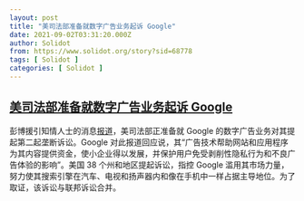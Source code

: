 ```yaml
---
layout: post
title: "美司法部准备就数字广告业务起诉 Google"
date: 2021-09-02T03:31:20.000Z
author: Solidot
from: https://www.solidot.org/story?sid=68778
tags: [ Solidot ]
categories: [ Solidot ]
---
```

<!--1630553480000-->
[美司法部准备就数字广告业务起诉 Google](https://www.solidot.org/story?sid=68778)
------

<div>
彭博援引知情人士的消息<a href="https://cn.reuters.com/article/bbg-us-justice-google-0902-idCNKBS2FY04J?il=0">报道</a>，美司法部正准备就 Google 的数字广告业务对其提起第二起垄断诉讼。Google 对此报道回应说，其“广告技术帮助网站和应用程序为其内容提供资金，使小企业得以发展，并保护用户免受剥削性隐私行为和不良广告体验的影响”。美国 38 个州和地区提起诉讼，指控 Google 滥用其市场力量，努力使其搜索引擎在汽车、电视和扬声器内和像在手机中一样占据主导地位。为了取证，该诉讼与联邦诉讼合并。
</div>
